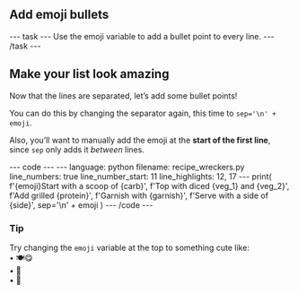 <h2 class="c-project-heading--task">Add emoji bullets</h2>
--- task ---
Use the emoji variable to add a bullet point to every line.
--- /task ---

<h2 class="c-project-heading--explainer">Make your list look amazing</h2>

Now that the lines are separated, let’s add some bullet points!

You can do this by changing the separator again, this time to `sep='\n' + emoji`.

Also, you’ll want to manually add the emoji at the **start of the first line**, since `sep` only adds it *between* lines.

<div class="c-project-code">
--- code ---
---
language: python
filename: recipe_wreckers.py
line_numbers: true
line_number_start: 11
line_highlights: 12, 17
---
print(
    f'{emoji}Start with a scoop of {carb}',
    f'Top with diced {veg_1} and {veg_2}',
    f'Add grilled {protein}',
    f'Garnish with {garnish}',
    f'Serve with a side of {side}',
    sep='\n' + emoji
)
--- /code ---
</div>

<div class="c-project-callout c-project-callout--tip">

### Tip

Try changing the `emoji` variable at the top to something cute like:<br />
• 🍽️😋<br />
• 🧁<br />
• 🍱

</div>
